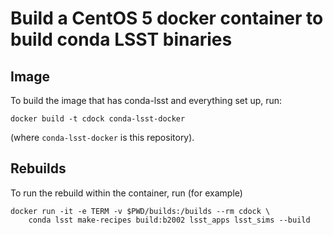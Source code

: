 # Build a CentOS 5 docker container to build conda LSST binaries

## Image

To build the image that has conda-lsst and everything set up, run:

```
docker build -t cdock conda-lsst-docker
```

(where `conda-lsst-docker` is this repository).

## Rebuilds

To run the rebuild within the container, run (for example)

```
docker run -it -e TERM -v $PWD/builds:/builds --rm cdock \
	conda lsst make-recipes build:b2002 lsst_apps lsst_sims --build
```
